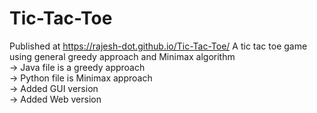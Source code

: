 # Tic-Tac-Toe
Published at https://rajesh-dot.github.io/Tic-Tac-Toe/
A tic tac toe game using general greedy approach and Minimax algorithm<br/>
-> Java file is a greedy approach<br/>
-> Python file is Minimax approach<br/>
-> Added GUI version<br/>
-> Added Web version<br/>
